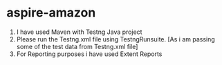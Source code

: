 # aspire-amazon

1. I have used Maven with Testng Java project
2. Please run the Testng.xml file using TestngRunsuite. [As i am passing some of the test data from Testng.xml file]
3. For Reporting purposes i have used Extent Reports

